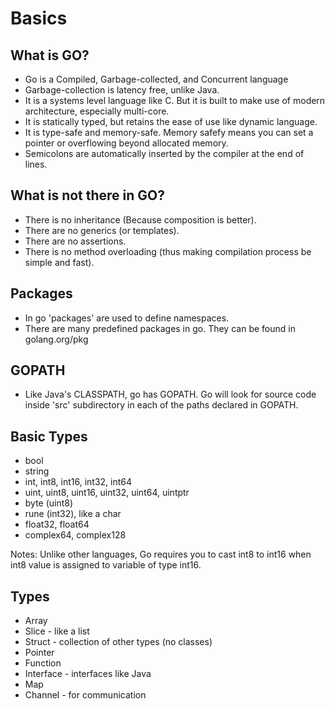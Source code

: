 # Basics

## What is GO?

* Go is a Compiled, Garbage-collected, and Concurrent language
* Garbage-collection is latency free, unlike Java.
* It is a systems level language like C. But it is built to make use of modern architecture, especially multi-core.
* It is statically typed, but retains the ease of use like dynamic language.
* It is type-safe and memory-safe. Memory safefy means you can set a pointer or overflowing beyond allocated memory.
* Semicolons are automatically inserted by the compiler at the end of lines.

## What is not there in GO?
* There is no inheritance (Because composition is better). 
* There are no generics (or templates).
* There are no assertions.
* There is no method overloading (thus making compilation process be simple and fast).

## Packages

* In go 'packages' are used to define namespaces. 
* There are many predefined packages in go. They can be found in golang.org/pkg

## GOPATH
* Like Java's CLASSPATH, go has GOPATH. Go will look for source code inside 'src' subdirectory in each of the paths declared in GOPATH. 

## Basic Types

* bool
* string
* int, int8, int16, int32, int64
* uint, uint8, uint16, uint32, uint64, uintptr
* byte (uint8)
* rune (int32), like a char
* float32, float64
* complex64, complex128

Notes: 
Unlike other languages, Go requires you to cast int8 to int16 when int8 value is assigned to variable of type int16.

## Types

* Array
* Slice - like a list
* Struct - collection of other types (no classes)
* Pointer 
* Function
* Interface - interfaces like Java
* Map
* Channel - for communication

